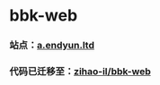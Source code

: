 # bbk-web

### 站点：[a.endyun.ltd](https://a.endyun.ltd/)

### 代码已迁移至：[zihao-il/bbk-web](https://github.com/zihao-il/bbk-web)



